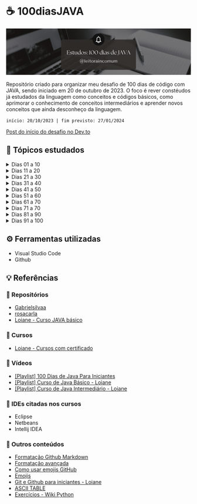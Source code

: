 # ☕ 100diasJAVA

<div align="center">
  <img src=".\img\100diasJAVA.png">
</div>

Repositório criado para organizar meu desafio de 100 dias de código com JAVA, sendo iniciado em 20 de outubro de 2023.
O foco é rever constéudos já estudados da linguagem como conceitos e códigos básicos, como aprimorar o conhecimento de conceitos intermediários e aprender novos conceitos que ainda desconheço da linguagem.
```
início: 20/10/2023 | fim previsto: 27/01/2024
```

[Post do início do desafio no Dev.to](dev.to/leitoraincomum/100-dias-de-java-44jg)

## 📌 Tópicos estudados

<details>

<summary>Dias 01 a 10</summary>

###### Dia 01 

- Planejamento dos estudos gerais e, especificações dos dias 01 a 10.
- Reorganização do repositório.
- Revisão das aulas de 01 a 04 do curso [JAVA básico](https://loiane.training/curso/java-basico) sobre conceitos e instalação do framework.
- Post sobre o início do desafio [dev.to](https://dev.to/feministech/100-dias-de-java-44jg).
- Temas vistos: conceitos básicos da linguagem, framework e reposiotórios para organização do início dos estudos.

###### Dia 02
- Revisão da aula 05 do curso [JAVA básico](https://loiane.training/curso/java-basico).
- Temas vistos: estrutura básica de como criar a primeira classe e "olá mundo".

###### Dia 03
- Revisão da aula 06 do curso [JAVA básico](https://loiane.training/curso/java-basico)
- Alteração do repositório e alteração do nome pra colocar todo o conteúdo do desafio no mesmo repositório.
- Temas vistos: definição de argumentos que serão recebids e exemplo na prática.

###### Dia 04
- Revisão de conceitos para prova de aptidão técnica de processo seletivo para um curso.
- Temas vistos: conceitos gerais da linguagem e lógica.

###### Dia 05
- Revisão das aulas 07 e 08 do curso [JAVA básico](https://loiane.training/curso/java-basico).
- Temas vistos: entendendo erros de sintaxe, semantica e tempo de execução. Conhecendo IDEs.

###### Dia 06
- Revisão da aula 09 do curso [JAVA básico](https://loiane.training/curso/java-basico).
- Tema visto: Introdução à Orientação a Objetos.

###### Dia 07
- Revisão da aula 10 do curso [JAVA básico](https://loiane.training/curso/java-basico).
- Temas vistos: Introdução a Variáveis - palavras reservadas, boas práticas e introdução sobre tipos primitivos.

###### Dia 08
- Revisão da aula 11 do curso [JAVA básico](https://loiane.training/curso/java-basico).
- Temas vistos: Variáveis -> Tipos Primitivos: boolean, números inteiros (byte, short, int, long e char) e ponto flutuante (float e double). Uso de notação cientifica, hexadecimais, octais e binários. Uso do undescore nos números literais (o que pode e não pode). Usos de escapes no char (\t - tab, \n - nova linha, etc).

###### Dia 09
- Revisão das aulas 12 e 13 do curso [JAVA básico](https://loiane.training/curso/java-basico).
- Temas vistos: Leitura de dados do teclado com a classe Scanner. Operadores lógicos, aritiméticos, relacionais e assignment. Conceito da tabela verdade, curto circuito e ordem de precedência. Revisão dos exercícios de fixação de conceitos vistos.

###### Dia 10
- Revisão das aulas 14 e 15 do curso [JAVA básico](https://loiane.training/curso/java-basico).
- Temas vistos: Condicionais if-else e switch-case. Revisão dos exercícios de fixação de conceitos vistos.

###### 🏆 Resumo dos dias 01 a 10: [Dev.to](https://dev.to/leitoraincomum/100-dias-de-java-dias-1-a-10-1j3m)
</details>

<details>

<summary>Dias 11 a 20</summary>

###### Dia 11
- Revisão da correção dos exercícios das aulas 14 e 15 do curso [JAVA básico](https://loiane.training/curso/java-basico).
- Temas vistos: Condicionais if-else e switch-case.

###### Dia 12
- Revisão das aulas 16 e 17 do curso [JAVA básico](https://loiane.training/curso/java-basico).
- Temas vistos: Estruturas de repetição while, do-while e for. Início da revisão dos exercícios de fixação de conceitos vistos.

###### Dia 13
- Revisão da correção dos exercícios das aulas 16 e 17 do curso [JAVA básico](https://loiane.training/curso/java-basico).
- Temas vistos: Término da revisão dos exercícios de fixação dos últimos conceitos vistos.

###### Dia 14
- Revisão das aulas 18 e 19 do curso [JAVA básico](https://loiane.training/curso/java-basico).
- Temas vistos: Comandos Break e Continue. Vetores (Arrays). Início da revisão dos exercícios de fixação de conceitos vistos até o exercício 10.

###### Dia 15
- Revisão da correção dos exercícios da aula 19 do curso [JAVA básico](https://loiane.training/curso/java-basico).
- Temas vistos: Continuação da revisão dos exercícios de fixação dos últimos conceitos vistos até exercício 22.

###### Dia 16
- Revisão da correção dos exercícios da aula 19 do curso [JAVA básico](https://loiane.training/curso/java-basico).
- Temas vistos: Continuação da revisão dos exercícios de fixação dos últimos conceitos vistos até exercício 27.

###### Dia 17
- Revisão da correção dos exercícios da aula 19 do curso [JAVA básico](https://loiane.training/curso/java-basico).
- Temas vistos: Término da revisão dos exercícios de fixação dos últimos conceitos vistos.

###### Dia 18
- Revisão da aula 20 do curso [JAVA básico](https://loiane.training/curso/java-basico).
- Tema visto: Matrizes (Arrays Multidimensionais).

###### Dia 19
- Revisão da correção dos exercícios da aula 20 do curso [JAVA básico](https://loiane.training/curso/java-basico).
- Tema visto: Início da revisão dos exercícios de fixação de conceitos vistos e reorganização das pastas pois exercícios resolvidos não condizem com enunciado.

###### Dia 20
- Revisão da correção dos exercícios da aula 20 do curso [JAVA básico](https://loiane.training/curso/java-basico).
- Tema visto: Continuação da revisão dos exercícios de fixação de conceitos vistos.

🏆 Resumo dos dias 11 a 20: [dev.to](https://dev.to/leitoraincomum/100-dias-de-java-dias-11-a-20-4g8c)
</details>
<details>

<summary>Dias 21 a 30</summary>


###### Dia 21
- Revisão da correção dos exercícios da aula 20 e aulas 21, 22 e 23 do curso [JAVA básico](https://loiane.training/curso/java-basico).
- Temas vistos: Término da revisão dos exercícios de fixação de conceitos vistos da aula 20. Loop "for each". Debug Netbeans e Eclipse. Debug VS Code.

###### Dia 22
- Aula 24 do curso [JAVA básico](https://loiane.training/curso/java-basico).
- Tema visto: Orientação a Objetos: Classes e atributos. Estruturação para resolução dos exercícios da aula 24.

###### Dia 23
- Resolução dos exercícios da aula 24 do curso [JAVA básico](https://loiane.training/curso/java-basico).
- Tema visto: Resolução dos exercícios da aula 24.

###### Dia 24
- Resolução dos exercícios da aula 24 do curso [JAVA básico](https://loiane.training/curso/java-basico).
- Tema visto: Resolução dos exercícios da aula 24.

###### Dia 25
- Término da resolução dos dos exercícios da aula 24 do curso [JAVA básico](https://loiane.training/curso/java-basico).
- Tema visto: Resolução dos exercícios da aula 24. Métodos simples, com retorno e com parâmetros.

###### Dia 26
- Resolução dos exercícios das aulas 25 a 27 do curso [JAVA básico](https://loiane.training/curso/java-basico).
- Tema visto: Resolução dos exercícios das aulas 25 a 27.

###### Dia 27
- Resolução dos exercícios das aulas 25 a 27 do curso [JAVA básico](https://loiane.training/curso/java-basico).
- Tema visto: Resolução dos exercícios das aulas 25 a 27.

###### Dia 28
- Término da resolução dos exercícios das aulas 25 a 27 do curso [JAVA básico](https://loiane.training/curso/java-basico).
- Tema visto: Término da resolução dos exercícios das aulas 25 a 27.

###### Dia 29
- Aula 28 do curso [JAVA básico](https://loiane.training/curso/java-basico).
- Tema visto: Pacotes e import

###### Dia 30
- Aula 29 do curso [JAVA básico](https://loiane.training/curso/java-basico).
- Tema visto: Construtores

🏆 Resumo dos dias 21 a 30: [dev.to](https://dev.to/leitoraincomum/100-dias-de-java-dias-21-a-30-41d6)
</details>
<details>

<summary>Dias 31 a 40</summary>

###### Dia 31
- Revisão das aulas 28 e 29. Aula 30 do curso [JAVA básico](https://loiane.training/curso/java-basico).
- Temas vistos: Pacotes, import e construtores, palavra chave this.

###### Dia 32
- Aulas 31 e 32 do curso [JAVA básico](https://loiane.training/curso/java-basico).
- Temas vistos: Modificadores de acesso: default, private e public. Métodos getters e setters (encapsulamento).

###### Dia 33


###### Dia 34

###### Dia 35

###### Dia 36

###### Dia 37

###### Dia 38

###### Dia 39

###### Dia 40

🏆 Resumo dos dias 31 a 40: 
</details>
<details>

<summary>Dias 41 a 50</summary>

###### Dia 41

###### Dia 42

###### Dia 43

###### Dia 44

###### Dia 45

###### Dia 46

###### Dia 47

###### Dia 48

###### Dia 49

###### Dia 50

🏆 Resumo dos dias 41 a 50: 
</details>
<details>

<summary>Dias 51 a 60</summary>

###### Dia 51

###### Dia 52

###### Dia 53

###### Dia 54

###### Dia 55

###### Dia 56

###### Dia 57

###### Dia 58

###### Dia 59

###### Dia 60

🏆 Resumo dos dias 51 a 60: 
</details>
<details>

<summary>Dias 61 a 70</summary>

###### Dia 61

###### Dia 62

###### Dia 63

###### Dia 64

###### Dia 65

###### Dia 66

###### Dia 67

###### Dia 68

###### Dia 69

###### Dia 70

🏆 Resumo dos dias 61 a 70: 
</details>
<details>

<summary>Dias 71 a 70</summary>

###### Dia 71

###### Dia 72

###### Dia 73

###### Dia 74

###### Dia 75

###### Dia 76

###### Dia 77

###### Dia 78

###### Dia 79

###### Dia 80

🏆 Resumo dos dias 71 a 80: 
</details>
<details>

<summary>Dias 81 a 90</summary>

###### Dia 81

###### Dia 82

###### Dia 83

###### Dia 84

###### Dia 85

###### Dia 86

###### Dia 87

###### Dia 88

###### Dia 89

###### Dia 90

🏆 Resumo dos dias 81 a 90: 
</details>
<details>

<summary>Dias 91 a 100</summary>

###### Dia 91

###### Dia 92

###### Dia 93

###### Dia 94

###### Dia 95

###### Dia 96

###### Dia 97

###### Dia 98

###### Dia 99

###### Dia 100

🏆 Resumo dos dias 91 a 100: 
</details>

## ⚙️ Ferramentas utilizadas
- Visual Studio Code
- Github

## 💡 Referências

### 📂 Repositórios

- [Gabrielsilvaa](https://github.com/Gabrielsilvaa/100-Dias-de-Java-para-iniciantes-)
- [rosacarla](https://github.com/rosacarla/100-days-of-code-challenge-Java)
- [Loiane - Curso JAVA básico](https://github.com/loiane/curso-java-basico)

### 📄 Cursos
- [Loiane - Cursos com certificado](https://loiane.training)


### 🎥 Vídeos
- [[Playlist] 100 Dias de Java Para Iniciantes](https://www.youtube.com/playlist?list=PL2e_bCYJql2cn0S-fXTBoOMeP_ymSwDDD)
- [[Playlist] Curso de Java Básico - Loiane](https://www.youtube.com/playlist?list=PLGxZ4Rq3BOBq0KXHsp5J3PxyFaBIXVs3r)
- [[Playlist] Curso de Java Intermediário - Loiane](https://www.youtube.com/playlist?list=PLGxZ4Rq3BOBoqYyFWOV_YbfBW80YGAGEI)


### 🎯 IDEs citadas nos cursos
- Eclipse
- Netbeans
- Intellij IDEA

### 📍 Outros conteúdos
- [Formatação Github Markdown](https://docs.github.com/pt/get-started/writing-on-github/getting-started-with-writing-and-formatting-on-github/basic-writing-and-formatting-syntax#further-reading)
- [Formatação avançada](https://docs.github.com/pt/get-started/writing-on-github/working-with-advanced-formatting)
- [Como usar emojis GitHub](https://github.com/StylishThemes/GitHub-Custom-Emojis)
- [Emojis](https://gist.github.com/rxaviers/7360908)
- [Git e Github para iniciantes - Loiane](https://www.youtube.com/watch?v=UMhskLXJuq4)
- [ASCII TABLE](https://www.asciitable.com)
- [Exercícios - Wiki Python](https://wiki.python.org.br/ListaDeExercicios)